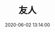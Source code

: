 ---
title: 友人
date: 2020-06-02 13:14:00
updated: 2020-06-02 13:14:00
layout: gallery
password: test
photos:
  - caption: bys
    src: 
    desc: 大学又遇见了！
  - caption: hzl
    src: 
    desc: 高中三年的同桌！
  - caption: yyz
    src: 
    desc: 人缘超好！
  - caption: zht
    src: 
    desc: 未来的大老板！
  - caption: wjb
    src: 
    desc: 神秘的男子！
---